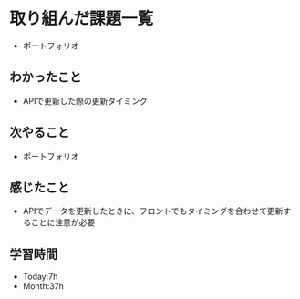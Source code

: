 # 取り組んだ課題一覧
- ポートフォリオ
## わかったこと
- APIで更新した際の更新タイミング
## 次やること
- ポートフォリオ
## 感じたこと
- APIでデータを更新したときに、フロントでもタイミングを合わせて更新することに注意が必要
## 学習時間
- Today:7h
- Month:37h
